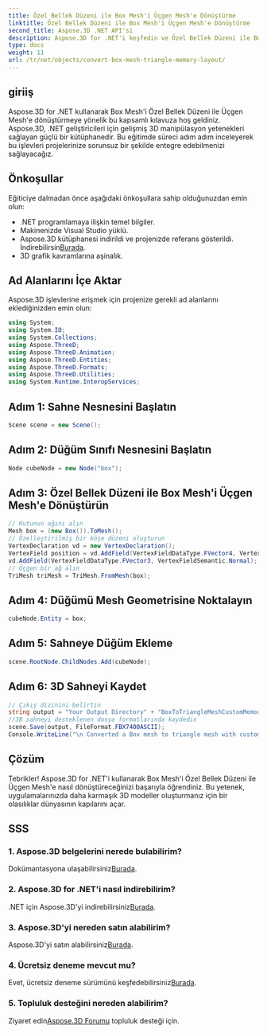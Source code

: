 ```yaml
---
title: Özel Bellek Düzeni ile Box Mesh'i Üçgen Mesh'e Dönüştürme
linktitle: Özel Bellek Düzeni ile Box Mesh'i Üçgen Mesh'e Dönüştürme
second_title: Aspose.3D .NET API'si
description: Aspose.3D for .NET'i keşfedin ve Özel Bellek Düzeni ile Box Mesh'i Üçgen Mesh'e dönüştürmeyi öğrenin. Uygulamalarınızda 3D modelleme için kolay adımlar.
type: docs
weight: 11
url: /tr/net/objects/convert-box-mesh-triangle-memory-layout/
---
```

## giriiş
Aspose.3D for .NET kullanarak Box Mesh'i Özel Bellek Düzeni ile Üçgen Mesh'e dönüştürmeye yönelik bu kapsamlı kılavuza hoş geldiniz. Aspose.3D, .NET geliştiricileri için gelişmiş 3D manipülasyon yetenekleri sağlayan güçlü bir kütüphanedir. Bu eğitimde süreci adım adım inceleyerek bu işlevleri projelerinize sorunsuz bir şekilde entegre edebilmenizi sağlayacağız.
## Önkoşullar
Eğiticiye dalmadan önce aşağıdaki önkoşullara sahip olduğunuzdan emin olun:
- .NET programlamaya ilişkin temel bilgiler.
- Makinenizde Visual Studio yüklü.
-  Aspose.3D kütüphanesi indirildi ve projenizde referans gösterildi. İndirebilirsin[Burada](https://releases.aspose.com/3d/net/).
- 3D grafik kavramlarına aşinalık.
## Ad Alanlarını İçe Aktar
Aspose.3D işlevlerine erişmek için projenize gerekli ad alanlarını eklediğinizden emin olun:
```csharp
using System;
using System.IO;
using System.Collections;
using Aspose.ThreeD;
using Aspose.ThreeD.Animation;
using Aspose.ThreeD.Entities;
using Aspose.ThreeD.Formats;
using Aspose.ThreeD.Utilities;
using System.Runtime.InteropServices;
```
## Adım 1: Sahne Nesnesini Başlatın
```csharp
Scene scene = new Scene();
```
## Adım 2: Düğüm Sınıfı Nesnesini Başlatın
```csharp
Node cubeNode = new Node("box");
```
## Adım 3: Özel Bellek Düzeni ile Box Mesh'i Üçgen Mesh'e Dönüştürün
```csharp
// Kutunun ağını alın
Mesh box = (new Box()).ToMesh();
// Özelleştirilmiş bir köşe düzeni oluşturun
VertexDeclaration vd = new VertexDeclaration();
VertexField position = vd.AddField(VertexFieldDataType.FVector4, VertexFieldSemantic.Position);
vd.AddField(VertexFieldDataType.FVector3, VertexFieldSemantic.Normal);
// Üçgen bir ağ alın
TriMesh triMesh = TriMesh.FromMesh(box);
```
## Adım 4: Düğümü Mesh Geometrisine Noktalayın
```csharp
cubeNode.Entity = box;
```
## Adım 5: Sahneye Düğüm Ekleme
```csharp
scene.RootNode.ChildNodes.Add(cubeNode);
```
## Adım 6: 3D Sahneyi Kaydet
```csharp
// Çıkış dizinini belirtin
string output = "Your Output Directory" + "BoxToTriangleMeshCustomMemoryLayoutScene.fbx";
//3B sahneyi desteklenen dosya formatlarında kaydedin
scene.Save(output, FileFormat.FBX7400ASCII);
Console.WriteLine("\n Converted a Box mesh to triangle mesh with custom memory layout of the vertex successfully.\nFile saved at " + output);
```
## Çözüm
Tebrikler! Aspose.3D for .NET'i kullanarak Box Mesh'i Özel Bellek Düzeni ile Üçgen Mesh'e nasıl dönüştüreceğinizi başarıyla öğrendiniz. Bu yetenek, uygulamalarınızda daha karmaşık 3D modeller oluşturmanız için bir olasılıklar dünyasının kapılarını açar.
## SSS
### 1. Aspose.3D belgelerini nerede bulabilirim?
 Dokümantasyona ulaşabilirsiniz[Burada](https://reference.aspose.com/3d/net/).
### 2. Aspose.3D for .NET'i nasıl indirebilirim?
 .NET için Aspose.3D'yi indirebilirsiniz[Burada](https://releases.aspose.com/3d/net/).
### 3. Aspose.3D'yi nereden satın alabilirim?
 Aspose.3D'yi satın alabilirsiniz[Burada](https://purchase.aspose.com/buy).
### 4. Ücretsiz deneme mevcut mu?
 Evet, ücretsiz deneme sürümünü keşfedebilirsiniz[Burada](https://releases.aspose.com/).
### 5. Topluluk desteğini nereden alabilirim?
 Ziyaret edin[Aspose.3D Forumu](https://forum.aspose.com/c/3d/18) topluluk desteği için.